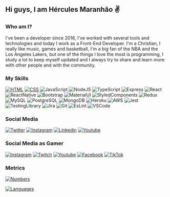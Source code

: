 ## Hi guys, I am Hércules Maranhão ✌️

### Who am I?

I've been a developer since 2016, I've worked with several tools and technologies and today I work as a Front-End Developer. I'm a Christian, I really like music, games and basketball, I'm a big fan of the NBA and the Los Angeles Lakers, but one of the things I love the most is programming, I study a lot to keep myself updated and I always try to share and learn more with other people and with the community.

### My Skills

[![HTML](https://img.shields.io/badge/HTML-239120?style=for-the-badge&logo=html5&logoColor=white)](https://github.com/hmaranhao/github-readme-stats)
[![CSS](https://img.shields.io/badge/CSS-239120?&style=for-the-badge&logo=css3&logoColor=white)](https://github.com/hmaranhao/github-readme-stats)
![JavaScript](https://img.shields.io/badge/JavaScript-F7DF1E?style=for-the-badge&logo=javascript&logoColor=black)
![NodeJS](https://img.shields.io/badge/Node.js-43853D?style=for-the-badge&logo=node.js&logoColor=white)
![TypeScript](https://img.shields.io/badge/TypeScript-007ACC?style=for-the-badge&logo=typescript&logoColor=white)
![Express](https://img.shields.io/badge/Express.js-404D59?style=for-the-badge)
![React](https://img.shields.io/badge/React-20232A?style=for-the-badge&logo=react&logoColor=61DAFB)
![ReactNative](https://img.shields.io/badge/React_Native-20232A?style=for-the-badge&logo=react&logoColor=61DAFB)
![Bootstrap](https://img.shields.io/badge/Bootstrap-563D7C?style=for-the-badge&logo=bootstrap&logoColor=white)
![MaterialUI](https://img.shields.io/badge/Material--UI-0081CB?style=for-the-badge&logo=material-ui&logoColor=white)
![StyledComponents](https://img.shields.io/badge/styled--components-DB7093?style=for-the-badge&logo=styled-components&logoColor=white)
![Redux](https://img.shields.io/badge/Redux-593D88?style=for-the-badge&logo=redux&logoColor=white)
![MySQL](https://img.shields.io/badge/MySQL-00000F?style=for-the-badge&logo=mysql&logoColor=white)
![PostgreSQL](https://img.shields.io/badge/PostgreSQL-316192?style=for-the-badge&logo=postgresql&logoColor=white)
![MongoDB](https://img.shields.io/badge/MongoDB-4EA94B?style=for-the-badge&logo=mongodb&logoColor=white)
![Heroku](https://img.shields.io/badge/Heroku-430098?style=for-the-badge&logo=heroku&logoColor=white)
![AWS](https://img.shields.io/badge/Amazon_AWS-232F3E?style=for-the-badge&logo=amazon-aws&logoColor=white)
![Jest](https://img.shields.io/badge/Jest-323330?style=for-the-badge&logo=Jest&logoColor=white)
![TestingLibrary](https://img.shields.io/badge/testing%20library-323330?style=for-the-badge&logo=testing-library&logoColor=red)
![Jira](https://img.shields.io/badge/Jira-0052CC?style=for-the-badge&logo=Jira&logoColor=white)
![Git](https://img.shields.io/badge/GIT-E44C30?style=for-the-badge&logo=git&logoColor=white)
![EsLint](https://img.shields.io/badge/eslint-3A33D1?style=for-the-badge&logo=eslint&logoColor=white)
![VSCode](https://img.shields.io/badge/Visual_Studio_Code-0078D4?style=for-the-badge&logo=visual%20studio%20code&logoColor=white)

### Social Media

[![Twitter](https://img.shields.io/badge/Twitter-1DA1F2?style=for-the-badge&logo=twitter&logoColor=white)](https://twitter.com/_hmaranhao)
[![Instagram](https://img.shields.io/badge/Instagram-E4405F?style=for-the-badge&logo=instagram&logoColor=white)](https://www.instagram.com/herculesmaranhao/)
[![Linkedin](https://img.shields.io/badge/LinkedIn-0077B5?style=for-the-badge&logo=linkedin&logoColor=white)](www.linkedin.com/in/hmaranhao)
[![Youtube](https://img.shields.io/badge/YouTube-FF0000?style=for-the-badge&logo=youtube&logoColor=white)](https://www.youtube.com/channel/UC-wLqsDf09toUdyty77okjQ)

### Social Media as Gamer

[![Instagram](https://img.shields.io/badge/Instagram-E4405F?style=for-the-badge&logo=instagram&logoColor=white)](https://www.instagram.com/kamuiigameplay/)
[![Twitch](https://img.shields.io/badge/Twitch-9146FF?style=for-the-badge&logo=twitch&logoColor=white)](https://www.twitch.tv/kamuiigameplay)
[![Youtube](https://img.shields.io/badge/YouTube-FF0000?style=for-the-badge&logo=youtube&logoColor=white)](https://www.youtube.com/channel/UCB4O-t0zmD6BPAXx3fQcz-Q)
[![Facebook](https://img.shields.io/badge/Facebook_Gaming-005FED?style=for-the-badge&logo=facebook-gaming&logoColor=white)](https://www.facebook.com/gaming/kamuiigameplay)
[![TikTok](https://img.shields.io/badge/TikTok-000000?style=for-the-badge&logo=tiktok&logoColor=white)](https://www.tiktok.com/@kamuiigameplay)

### Metrics

[![Numbers](https://github-readme-stats.vercel.app/api?username=hmaranhao&theme=blue-green&count_private=true&show_icons=true&hide=contribs)](https://github.com/hmaranhao/github-readme-stats)

[![Languages](https://github-readme-stats.vercel.app/api/top-langs/?username=hmaranhao&theme=blue-green)](https://github.com/hmaranhao/github-readme-stats)



